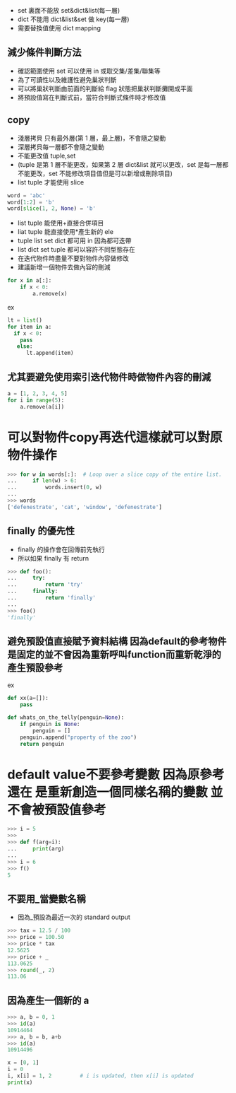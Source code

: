 - set 裏面不能放 set&dict&list(每一層)
- dict 不能用 dict&list&set 做 key(每一層)
- 需要替換值使用 dict mapping
## 減少條件判斷方法

- 確認範圍使用 set 可以使用 in 或取交集/差集/聯集等
- 為了可讀性以及維護性避免巢狀判斷
- 可以將巢狀判斷由前面的判斷給 flag 狀態把巢狀判斷攤開成平面
- 將預設值寫在判斷式前，當符合判斷式條件時才修改值

## copy

- 淺層拷貝 只有最外層(第 1 層，最上層)，不會隨之變動
- 深層拷貝每一層都不會隨之變動
- 不能更改值 tuple,set
- (tuple 是第 1 層不能更改，如果第 2 層 dict&list 就可以更改，set 是每一層都不能更改，set 不能修改項目值但是可以新增或刪除項目)
- list tuple 才能使用 slice

```python
word = 'abc'
word[1:2] = 'b'
word[slice(1, 2, None) = 'b'
```

- list tuple 能使用+直接合併項目
- liat tuple 能直接使用\*產生新的 ele
- tuple list set dict 都可用 in 因為都可迭帶
- list dict set tuple 都可以容許不同型態存在
- 在迭代物件時盡量不要對物件內容做修改
- 建議新增一個物件去做內容的刪減

```python
for x in a[:]:
    if x < 0:
        a.remove(x)
```

ex

```python
lt = list()
for item in a:
  if x < 0:
    pass
   else:
      lt.append(item)
```

## 尤其要避免使用索引迭代物件時做物件內容的刪減

```python
a = [1, 2, 3, 4, 5]
for i in range(5):
    a.remove(a[i])
```
# 可以對物件copy再迭代這樣就可以對原物件操作
```python
>>> for w in words[:]:  # Loop over a slice copy of the entire list.
...     if len(w) > 6:
...         words.insert(0, w)
...
>>> words
['defenestrate', 'cat', 'window', 'defenestrate']
```

## finally 的優先性

- finally 的操作會在回傳前先執行
- 所以如果 finally 有 return

```python
>>> def foo():
...     try:
...         return 'try'
...     finally:
...         return 'finally'
...
>>> foo()
'finally'
```

## 避免預設值直接賦予資料結構    因為default的參考物件是固定的並不會因為重新呼叫function而重新乾淨的產生預設參考 

ex

```python
def xx(a=[]):
    pass
```

```python
def whats_on_the_telly(penguin=None):
    if penguin is None:
        penguin = []
    penguin.append("property of the zoo")
    return penguin
```

# default value不要參考變數 因為原參考還在 是重新創造一個同樣名稱的變數 並不會被預設值參考
```python
>>> i = 5
>>> 
>>> def f(arg=i):
...     print(arg)
... 
>>> i = 6
>>> f()
5
```

## 不要用_當變數名稱

- 因為_預設為最近一次的 standard output

```python
>>> tax = 12.5 / 100
>>> price = 100.50
>>> price * tax
12.5625
>>> price + _
113.0625
>>> round(_, 2)
113.06
```

## 因為產生一個新的 a

```python
>>> a, b = 0, 1
>>> id(a)
10914464
>>> a, b = b, a+b
>>> id(a)
10914496
```

```python
x = [0, 1]
i = 0
i, x[i] = 1, 2         # i is updated, then x[i] is updated
print(x)
```
